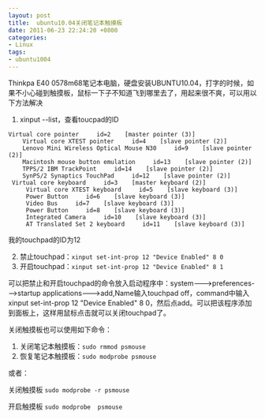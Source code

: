 ```yaml
---
layout: post
title:  ubuntu10.04关闭笔记本触摸板 
date: 2011-06-23 22:24:20 +0800
categories:
- Linux
tags:
- ubuntu1004
---
```


Thinkpa E40 0578m68笔记本电脑，硬盘安装UBUNTU10.04，打字的时候，如果不小心碰到触摸板，鼠标一下子不知道飞到哪里去了，用起来很不爽，可以用以下方法解决

1. xinput --list，查看toucpad的ID

```
Virtual core pointer     id=2    [master pointer (3)]
    Virtual core XTEST pointer     id=4    [slave pointer (2)]
    Lenovo Mini Wireless Optical Mouse N30     id=9    [slave pointer (2)]
    Macintosh mouse button emulation     id=13    [slave pointer (2)]
    TPPS/2 IBM TrackPoint     id=14    [slave pointer (2)]
    SynPS/2 Synaptics TouchPad     id=12    [slave pointer (2)]
 Virtual core keyboard     id=3    [master keyboard (2)]
     Virtual core XTEST keyboard     id=5    [slave keyboard (3)]
     Power Button     id=6    [slave keyboard (3)]
     Video Bus     id=7    [slave keyboard (3)]
     Power Button     id=8    [slave keyboard (3)]
     Integrated Camera     id=10    [slave keyboard (3)]
     AT Translated Set 2 keyboard     id=11    [slave keyboard (3)]
```
我的touchpad的ID为12

2. 禁止touchpad：`xinput set-int-prop 12 "Device Enabled" 8 0`
3. 开启touchpad：`xinput set-int-prop 12 "Device Enabled" 8 1`


可以把禁止和开启touchpad的命令放入启动程序中：system--->preferences--->startup applications--->add,Name输入touchpad off，command中输入xinput set-int-prop 12 "Device Enabled" 8 0，然后点add。可以把该程序添加到面板上，这样用鼠标点击就可以关闭touchpad了。


关闭触摸板也可以使用如下命令：
1. 关闭笔记本触摸板：`sudo rmmod psmouse`
2. 恢复笔记本触摸板：`sudo modprobe psmouse`

或者：

关闭触摸板
`sudo modprobe -r psmouse`

开启触摸板
`sudo modprobe  psmouse`
